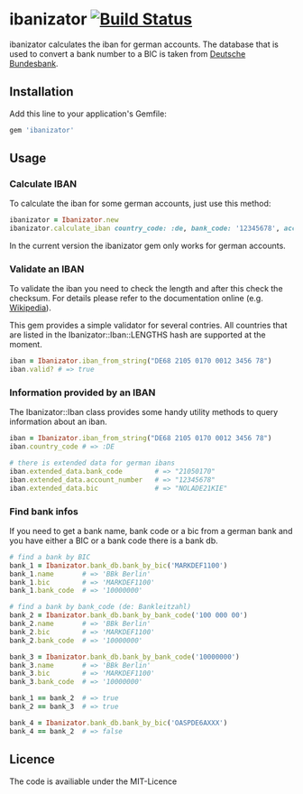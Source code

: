 # ibanizator [![Build Status](https://travis-ci.org/softwareinmotion/ibanizator.svg?branch=master)](https://travis-ci.org/softwareinmotion/ibanizator)

ibanizator calculates the iban for german accounts. The database that is used to convert a bank number to a
BIC is taken from [Deutsche Bundesbank](https://www.bundesbank.de/en/tasks/payment-systems/services/bank-sort-codes/download-bank-sort-codes-626218).

## Installation

Add this line to your application's Gemfile:

```ruby
gem 'ibanizator'
```

## Usage

### Calculate IBAN

To calculate the iban for some german accounts, just use this method:

```ruby
ibanizator = Ibanizator.new
ibanizator.calculate_iban country_code: :de, bank_code: '12345678', account_number: '123456789'
```

In the current version the ibanizator gem only works for german accounts.

### Validate an IBAN

To validate the iban you need to check the length and after this check the checksum. For details please refer to
the documentation online (e.g. [Wikipedia](http://es.wikipedia.org/wiki/IBAN)).

This gem provides a simple validator for several contries. All countries that are listed in the Ibanizator::Iban::LENGTHS hash are supported at the moment.

```ruby
iban = Ibanizator.iban_from_string("DE68 2105 0170 0012 3456 78")
iban.valid? # => true
```

### Information provided by an IBAN

The Ibanizator::Iban class provides some handy utility methods to query
information about an iban.

```ruby
iban = Ibanizator.iban_from_string("DE68 2105 0170 0012 3456 78")
iban.country_code # => :DE

# there is extended data for german ibans
iban.extended_data.bank_code        # => "21050170"
iban.extended_data.account_number   # => "12345678"
iban.extended_data.bic              # => "NOLADE21KIE"
```

### Find bank infos

If you need to get a bank name, bank code or a bic from a german bank and you
have either a BIC or a bank code there is a bank db.

```ruby
# find a bank by BIC
bank_1 = Ibanizator.bank_db.bank_by_bic('MARKDEF1100')
bank_1.name       # => 'BBk Berlin'
bank_1.bic        # => 'MARKDEF1100'
bank_1.bank_code  # => '10000000'

# find a bank by bank_code (de: Bankleitzahl)
bank_2 = Ibanizator.bank_db.bank_by_bank_code('100 000 00')
bank_2.name       # => 'BBk Berlin'
bank_2.bic        # => 'MARKDEF1100'
bank_2.bank_code  # => '10000000'

bank_3 = Ibanizator.bank_db.bank_by_bank_code('10000000')
bank_3.name       # => 'BBk Berlin'
bank_3.bic        # => 'MARKDEF1100'
bank_3.bank_code  # => '10000000'

bank_1 == bank_2  # => true
bank_2 == bank_3  # => true

bank_4 = Ibanizator.bank_db.bank_by_bic('OASPDE6AXXX')
bank_4 == bank_2  # => false
```

## Licence

The code is availiable under the MIT-Licence
